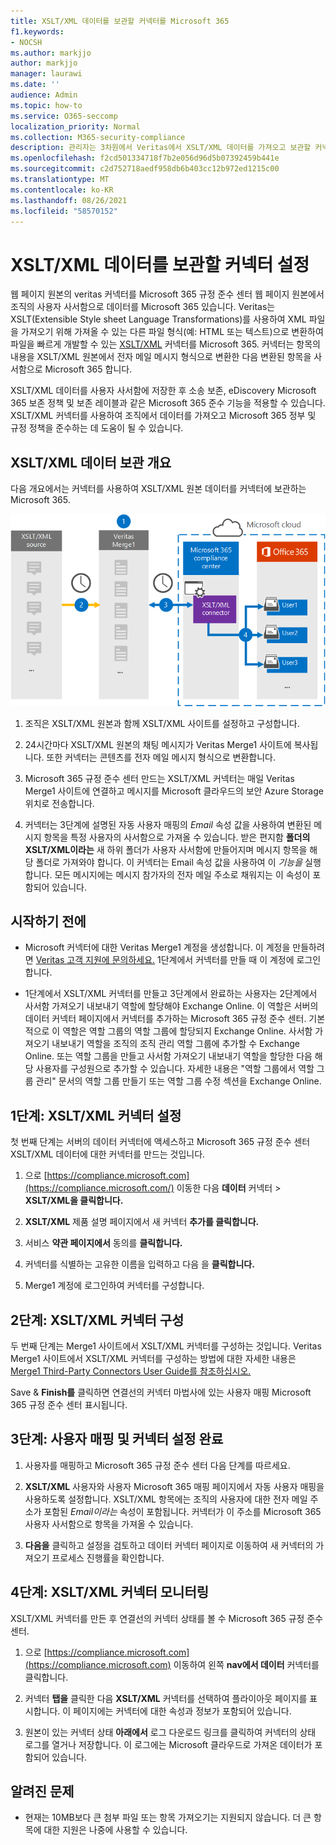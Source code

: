 ```yaml
---
title: XSLT/XML 데이터를 보관할 커넥터를 Microsoft 365
f1.keywords:
- NOCSH
ms.author: markjjo
author: markjjo
manager: laurawi
ms.date: ''
audience: Admin
ms.topic: how-to
ms.service: O365-seccomp
localization_priority: Normal
ms.collection: M365-security-compliance
description: 관리자는 3차원에서 Veritas에서 XSLT/XML 데이터를 가져오고 보관할 커넥터를 Microsoft 365. 이 커넥터를 사용하면 타사 데이터 원본의 데이터를 보관할 수 Microsoft 365 보존, 콘텐츠 검색 및 보존 정책과 같은 규정 준수 기능을 사용하여 조직의 타사 데이터를 관리할 수 있습니다.
ms.openlocfilehash: f2cd501334718f7b2e056d96d5b07392459b441e
ms.sourcegitcommit: c2d752718aedf958db6b403cc12b972ed1215c00
ms.translationtype: MT
ms.contentlocale: ko-KR
ms.lasthandoff: 08/26/2021
ms.locfileid: "58570152"
---
```

# <a name="set-up-a-connector-to-archive-xsltxml-data"></a>XSLT/XML 데이터를 보관할 커넥터 설정

웹 페이지 원본의 veritas 커넥터를 Microsoft 365 규정 준수 센터 웹 페이지 원본에서 조직의 사용자 사서함으로 데이터를 Microsoft 365 있습니다. Veritas는 XSLT(Extensible Style sheet Language Transformations)를 사용하여 XML 파일을 가져오기 위해 가져올 수 있는 다른 파일 형식(예: HTML 또는 텍스트)으로 변환하여 파일을 빠르게 개발할 수 있는 [XSLT/XML](https://globanet.com/xslt-xml) 커넥터를 Microsoft 365. 커넥터는 항목의 내용을 XSLT/XML 원본에서 전자 메일 메시지 형식으로 변환한 다음 변환된 항목을 사서함으로 Microsoft 365 합니다.

XSLT/XML 데이터를 사용자 사서함에 저장한 후 소송 보존, eDiscovery Microsoft 365 보존 정책 및 보존 레이블과 같은 Microsoft 365 준수 기능을 적용할 수 있습니다. XSLT/XML 커넥터를 사용하여 조직에서 데이터를 가져오고 Microsoft 365 정부 및 규정 정책을 준수하는 데 도움이 될 수 있습니다.

## <a name="overview-of-archiving-xsltxml-data"></a>XSLT/XML 데이터 보관 개요

다음 개요에서는 커넥터를 사용하여 XSLT/XML 원본 데이터를 커넥터에 보관하는 Microsoft 365.

![XSLT/XML 데이터에 대한 보관 워크플로입니다.](../media/XSLT-XMLConnectorWorkflow.png)

1. 조직은 XSLT/XML 원본과 함께 XSLT/XML 사이트를 설정하고 구성합니다.

2. 24시간마다 XSLT/XML 원본의 채팅 메시지가 Veritas Merge1 사이트에 복사됩니다. 또한 커넥터는 콘텐츠를 전자 메일 메시지 형식으로 변환합니다.

3. Microsoft 365 규정 준수 센터 만드는 XSLT/XML 커넥터는 매일 Veritas Merge1 사이트에 연결하고 메시지를 Microsoft 클라우드의 보안 Azure Storage 위치로 전송합니다.

4. 커넥터는 3단계에 설명된 자동 사용자 매핑의 *Email* 속성 값을 사용하여 변환된 메시지 항목을 특정 사용자의 사서함으로 가져올 수 있습니다. 받은 편지함 **폴더의 XSLT/XML이라는** 새 하위 폴더가 사용자 사서함에 만들어지며 메시지 항목을 해당 폴더로 가져와야 합니다. 이 커넥터는 Email 속성 값을 사용하여 이 *기능을* 실행합니다. 모든 메시지에는 메시지 참가자의 전자 메일 주소로 채워지는 이 속성이 포함되어 있습니다.

## <a name="before-you-begin"></a>시작하기 전에

- Microsoft 커넥터에 대한 Veritas Merge1 계정을 생성합니다. 이 계정을 만들하려면 [Veritas 고객 지원에 문의하세요.](https://www.veritas.com/content/support/) 1단계에서 커넥터를 만들 때 이 계정에 로그인합니다.

- 1단계에서 XSLT/XML 커넥터를 만들고 3단계에서 완료하는 사용자는 2단계에서 사서함 가져오기 내보내기 역할에 할당해야 Exchange Online. 이 역할은 서버의 데이터  커넥터 페이지에서 커넥터를 추가하는 Microsoft 365 규정 준수 센터. 기본적으로 이 역할은 역할 그룹의 역할 그룹에 할당되지 Exchange Online. 사서함 가져오기 내보내기 역할을 조직의 조직 관리 역할 그룹에 추가할 수 Exchange Online. 또는 역할 그룹을 만들고 사서함 가져오기 내보내기 역할을 할당한 다음 해당 사용자를 구성원으로 추가할 수 있습니다. 자세한 내용은 "역할 [](/Exchange/permissions-exo/role-groups#create-role-groups) 그룹에서 [](/Exchange/permissions-exo/role-groups#modify-role-groups) 역할 그룹 관리" 문서의 역할 그룹 만들기 또는 역할 그룹 수정 섹션을 Exchange Online.

## <a name="step-1-set-up-an-xsltxml-connector"></a>1단계: XSLT/XML 커넥터 설정

첫 번째 단계는 서버의  데이터 커넥터에 액세스하고 Microsoft 365 규정 준수 센터 XSLT/XML 데이터에 대한 커넥터를 만드는 것입니다.

1. 으로 [https://compliance.microsoft.com](https://compliance.microsoft.com/) 이동한 다음 **데이터** 커넥터  >  **XSLT/XML을 클릭합니다.**

2. **XSLT/XML** 제품 설명 페이지에서 새 커넥터 **추가를 클릭합니다.**

3. 서비스 **약관 페이지에서** 동의를 **클릭합니다.**

4. 커넥터를 식별하는 고유한 이름을 입력하고 다음 을 **클릭합니다.**

5. Merge1 계정에 로그인하여 커넥터를 구성합니다.

## <a name="step-2-configure-an-xsltxml-connector"></a>2단계: XSLT/XML 커넥터 구성

두 번째 단계는 Merge1 사이트에서 XSLT/XML 커넥터를 구성하는 것입니다. Veritas Merge1 사이트에서 XSLT/XML 커넥터를 구성하는 방법에 대한 자세한 내용은 [Merge1 Third-Party Connectors User Guide를 참조하십시오.](https://docs.ms.merge1.globanetportal.com/Merge1%20Third-Party%20Connectors%20XSLT-XML%20User%20Guide%20.pdf)

Save & **Finish를** 클릭하면 연결선의 커넥터 마법사에 있는 사용자 매핑 Microsoft 365 규정 준수 센터 표시됩니다. 

## <a name="step-3-map-users-and-complete-the-connector-setup"></a>3단계: 사용자 매핑 및 커넥터 설정 완료

1. 사용자를 매핑하고 Microsoft 365 규정 준수 센터 다음 단계를 따르세요.

2. **XSLT/XML** 사용자와 사용자 Microsoft 365 매핑 페이지에서 자동 사용자 매핑을 사용하도록 설정합니다. XSLT/XML 항목에는 조직의 사용자에 대한 전자 메일 주소가 포함된 *Email이라는* 속성이 포함됩니다. 커넥터가 이 주소를 Microsoft 365 사용자 사서함으로 항목을 가져올 수 있습니다.

3. **다음을** 클릭하고 설정을 검토하고  데이터 커넥터 페이지로 이동하여 새 커넥터의 가져오기 프로세스 진행률을 확인합니다.

## <a name="step-4-monitor-the-xsltxml-connector"></a>4단계: XSLT/XML 커넥터 모니터링

XSLT/XML 커넥터를 만든 후 연결선의 커넥터 상태를 볼 수 Microsoft 365 규정 준수 센터.

1. 으로 [https://compliance.microsoft.com](https://compliance.microsoft.com) 이동하여 왼쪽 **nav에서 데이터** 커넥터를 클릭합니다.

2. 커넥터 **탭을** 클릭한 다음 **XSLT/XML** 커넥터를 선택하여 플라이아웃 페이지를 표시합니다. 이 페이지에는 커넥터에 대한 속성과 정보가 포함되어 있습니다.

3. 원본이 있는 커넥터 상태  **아래에서** 로그 다운로드 링크를 클릭하여 커넥터의 상태 로그를 열거나 저장합니다. 이 로그에는 Microsoft 클라우드로 가져온 데이터가 포함되어 있습니다.

## <a name="known-issues"></a>알려진 문제

- 현재는 10MB보다 큰 첨부 파일 또는 항목 가져오기는 지원되지 않습니다. 더 큰 항목에 대한 지원은 나중에 사용할 수 있습니다.